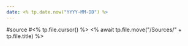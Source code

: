 ```yaml
---
date: <% tp.date.now("YYYY-MM-DD") %>
---
```

#source #<% tp.file.cursor() %>
<% await tp.file.move("/Sources/" + tp.file.title) %>